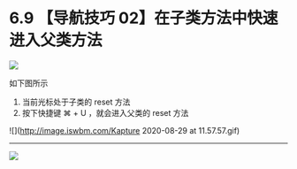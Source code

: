 # 6.9 【导航技巧 02】在子类方法中快速进入父类方法

![](http://image.iswbm.com/20200804124133.png)

如下图所示

1. 当前光标处于子类的 reset 方法
2. 按下快捷键 ⌘ + U ，就会进入父类的 reset 方法

![](http://image.iswbm.com/Kapture 2020-08-29 at 11.57.57.gif)

---

![](http://image.iswbm.com/20200607174235.png)